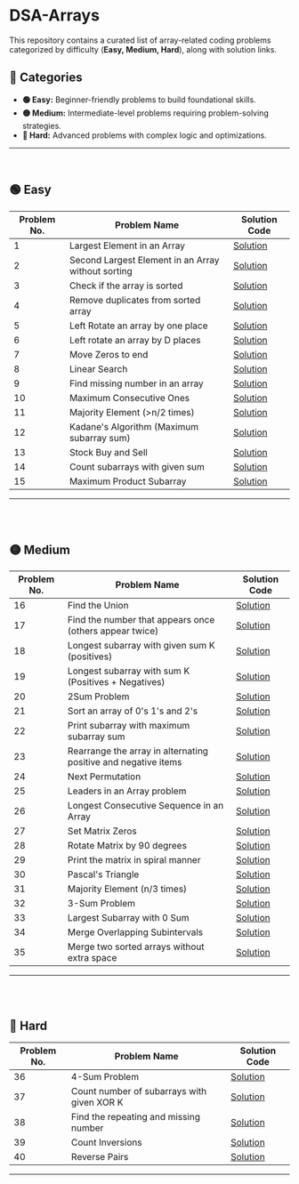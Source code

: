 # DSA-Arrays

This repository contains a curated list of array-related coding problems categorized by difficulty (**Easy, Medium, Hard**), along with solution links.  

## 📌 Categories  

- **🟢 Easy:** Beginner-friendly problems to build foundational skills.  
- **🟡 Medium:** Intermediate-level problems requiring problem-solving strategies.  
- **🔴 Hard:** Advanced problems with complex logic and optimizations.  

---
<br>

## 🟢 Easy

| Problem No. | Problem Name | Solution Code |
|-------------|-------------|--------------|
| 1  | Largest Element in an Array | [Solution](#) |
| 2  | Second Largest Element in an Array without sorting | [Solution](#) |
| 3  | Check if the array is sorted | [Solution](#) |
| 4  | Remove duplicates from sorted array | [Solution](#) |
| 5  | Left Rotate an array by one place | [Solution](#) |
| 6  | Left rotate an array by D places | [Solution](#) |
| 7  | Move Zeros to end | [Solution](#) |
| 8  | Linear Search | [Solution](#) |
| 9  | Find missing number in an array | [Solution](#) |
| 10 | Maximum Consecutive Ones | [Solution](#) |
| 11 | Majority Element (>n/2 times) | [Solution](#) |
| 12 | Kadane's Algorithm (Maximum subarray sum) | [Solution](#) |
| 13 | Stock Buy and Sell | [Solution](#) |
| 14 | Count subarrays with given sum | [Solution](#) |
| 15 | Maximum Product Subarray | [Solution](#) |

---
<br><br>

## 🟡 Medium 

| Problem No. | Problem Name | Solution Code |
|-------------|-------------|--------------|
| 16 | Find the Union | [Solution](#) |
| 17 | Find the number that appears once (others appear twice) | [Solution](#) |
| 18 | Longest subarray with given sum K (positives) | [Solution](#) |
| 19 | Longest subarray with sum K (Positives + Negatives) | [Solution](#) |
| 20 | 2Sum Problem | [Solution](#) |
| 21 | Sort an array of 0's 1's and 2's | [Solution](#) |
| 22 | Print subarray with maximum subarray sum | [Solution](#) |
| 23 | Rearrange the array in alternating positive and negative items | [Solution](#) |
| 24 | Next Permutation | [Solution](#) |
| 25 | Leaders in an Array problem | [Solution](#) |
| 26 | Longest Consecutive Sequence in an Array | [Solution](#) |
| 27 | Set Matrix Zeros | [Solution](#) |
| 28 | Rotate Matrix by 90 degrees | [Solution](#) |
| 29 | Print the matrix in spiral manner | [Solution](#) |
| 30 | Pascal's Triangle | [Solution](#) |
| 31 | Majority Element (n/3 times) | [Solution](#) |
| 32 | 3-Sum Problem | [Solution](#) |
| 33 | Largest Subarray with 0 Sum | [Solution](#) |
| 34 | Merge Overlapping Subintervals | [Solution](#) |
| 35 | Merge two sorted arrays without extra space | [Solution](#) |

---
<br><br>

## 🔴 Hard

| Problem No. | Problem Name | Solution Code |
|-------------|-------------|--------------|
| 36 | 4-Sum Problem | [Solution](#) |
| 37 | Count number of subarrays with given XOR K | [Solution](#) |
| 38 | Find the repeating and missing number | [Solution](#) |
| 39 | Count Inversions | [Solution](#) |
| 40 | Reverse Pairs | [Solution](#) |

---
<br><br>
